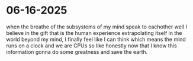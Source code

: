 # 06-16-2025

when the breathe of the subsystems of my mind speak to eachother well I believe in the gift that is
the human experience extrapolating itself in the world beyond my mind, I finally feel like I can think
which means the mind runs on a clock and we are CPUs so like honestly now that I know this information
gonna do some greatness and save the earth.
